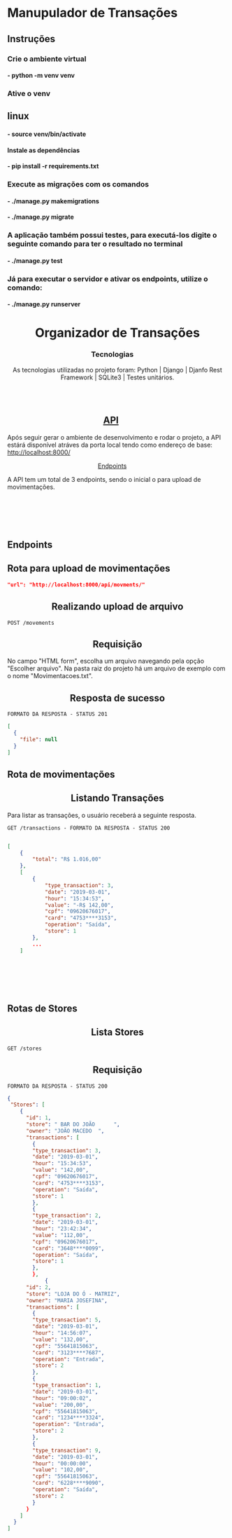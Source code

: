 # Manupulador de Transações

## Instruções

### Crie o ambiente virtual

#### - python -m venv venv

### Ative o venv

## linux

#### - source venv/bin/activate

#### Instale as dependências

#### - pip install -r requirements.txt

### Execute as migrações com os comandos

#### - ./manage.py makemigrations
#### - ./manage.py migrate

### A aplicação também possui testes, para executá-los digite o seguinte comando para ter o resultado no terminal
#### - ./manage.py test

### Já para executar o servidor e ativar os endpoints, utilize o comando:
#### - ./manage.py runserver



<h1 align="center">
  Organizador de Transações
</h1>

<blockquote align="center"></blockquote>

<h3 align= "center">
  Tecnologias&nbsp;&nbsp;&nbsp;&nbsp;&nbsp;&nbsp;
</h3>

<p align="center" >
  As tecnologias utilizadas no projeto foram: Python | Django | Djanfo Rest Framework | SQLite3 | Testes unitários.
</p>

<br/>
<br/>

<h2 align="center">
  <a href ="#endpoints">API</a>&nbsp;&nbsp;&nbsp;&nbsp;&nbsp;&nbsp;
</h2>

<p align="left">
  Após seguir gerar o ambiente de desenvolvimento e rodar o projeto, a API estárá disponível atráves da porta local tendo como endereço de base: <a href="http://localhost:8000/" target="_blank">http://localhost:8000/</a>
</p>

<p align="center">
  <a href="#endpoints">Endpoints</a>&nbsp;&nbsp;&nbsp;&nbsp;&nbsp;&nbsp;
</p>

A API tem um total de 3 endpoints, sendo o inicial o para upload de movimentações. <br/>

<br />
<br />
<br />
<br />

## **Endpoints**

## Rota para upload de movimentações

```json
"url": "http://localhost:8000/api/movments/"
```

<h2 align ='center'> Realizando upload de arquivo </h2>

`POST /movements`

<h2 align ='center'> Requisição </h2>

No campo "HTML form", escolha um arquivo navegando pela opção "Escolher arquivo". Na pasta raiz do projeto há um arquivo de exemplo com o nome "Movimentacoes.txt".

<h2 align ='center'> Resposta de sucesso </h2>

`FORMATO DA RESPOSTA - STATUS 201`

```json
[
  {
    "file": null
  }
]
```

## Rota de movimentações

<h2 align ='center'> Listando Transações </h2>
Para listar as transações, o usuário receberá a seguinte resposta.

`GET /transactions - FORMATO DA RESPOSTA - STATUS 200`

```json

[
    {
        "total": "R$ 1.016,00"
    },
    [
        {
            "type_transaction": 3,
            "date": "2019-03-01",
            "hour": "15:34:53",
            "value": "-R$ 142,00",
            "cpf": "09620676017",
            "card": "4753****3153",
            "operation": "Saída",
            "store": 1
        },
        ...
    ]
```

<br />
<br />
<br />
<br />

## Rotas de Stores

<h2 align ='center'> Lista Stores </h2>

`GET /stores`

<h2 align ='center'> Requisição </h2>

`FORMATO DA RESPOSTA - STATUS 200`

```json
{
 "Stores": [
    {
      "id": 1,
      "store": " BAR DO JOÃO      ",
      "owner": "JOÃO MACEDO  ",
      "transactions": [
        {
        "type_transaction": 3,
        "date": "2019-03-01",
        "hour": "15:34:53",
        "value": "142,00",
        "cpf": "09620676017",
        "card": "4753****3153",
        "operation": "Saída",
        "store": 1
        },
        {
        "type_transaction": 2,
        "date": "2019-03-01",
        "hour": "23:42:34",
        "value": "112,00",
        "cpf": "09620676017",
        "card": "3648****0099",
        "operation": "Saída",
        "store": 1
        },
        },
            {
      "id": 2,
      "store": "LOJA DO Ó - MATRIZ",
      "owner": "MARIA JOSEFINA",
      "transactions": [
        {
        "type_transaction": 5,
        "date": "2019-03-01",
        "hour": "14:56:07",
        "value": "132,00",
        "cpf": "55641815063",
        "card": "3123****7687",
        "operation": "Entrada",
        "store": 2
        },
        {
        "type_transaction": 1,
        "date": "2019-03-01",
        "hour": "09:00:02",
        "value": "200,00",
        "cpf": "55641815063",
        "card": "1234****3324",
        "operation": "Entrada",
        "store": 2
        },
        {
        "type_transaction": 9,
        "date": "2019-03-01",
        "hour": "00:00:00",
        "value": "102,00",
        "cpf": "55641815063",
        "card": "6228****9090",
        "operation": "Saída",
        "store": 2
        }
      }
    ]
  }
]
```
